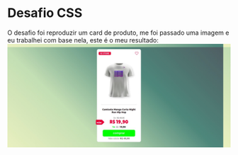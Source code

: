 # Desafio CSS

O desafio foi reproduzir um card de produto, me foi passado uma imagem e eu trabalhei com base nela, este é o meu resultado:
![resultado do projeto](/public/resultado.jpeg)
